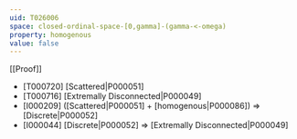 ```yaml
---
uid: T026006
space: closed-ordinal-space-[0,gamma]-(gamma-<-omega)
property: homogenous
value: false
---
```

[[Proof]]

* [T000720] [Scattered|P000051]
* [T000716] [Extremally Disconnected|P000049]
* [I000209] ([Scattered|P000051] + [homogenous|P000086]) => [Discrete|P000052]
* [I000044] [Discrete|P000052] => [Extremally Disconnected|P000049]

